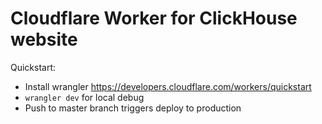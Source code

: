 # Cloudflare Worker for ClickHouse website

Quickstart:

- Install wrangler https://developers.cloudflare.com/workers/quickstart
- `wrangler dev` for local debug
- Push to master branch triggers deploy to production

